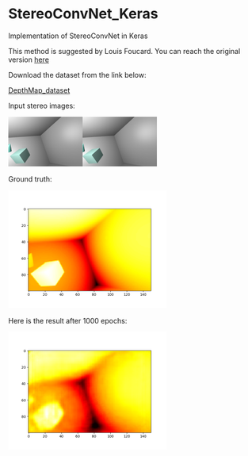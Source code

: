 # StereoConvNet_Keras
Implementation of StereoConvNet in Keras

This method is suggested by Louis Foucard. You can reach the original version <a href="https://github.com/LouisFoucard/StereoConvNet">here</a>

Download the dataset from the link below:

<a href="https://github.com/LouisFoucard/DepthMap_dataset">DepthMap_dataset</a>

Input stereo images:

<img src="images/Stereoimages.png" alt="input images" class="inline"/>

Ground truth:

<img src="images/gt.png" alt="gt" class="inline" width="320" height="238" />

Here is the result after 1000 epochs:

<img src="images/predicted.png" alt="predicted" class="inline" width="320" height="238" />




